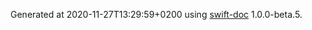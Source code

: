 Generated at 2020-11-27T13:29:59+0200 using [swift-doc](https://github.com/SwiftDocOrg/swift-doc) 1.0.0-beta.5.
